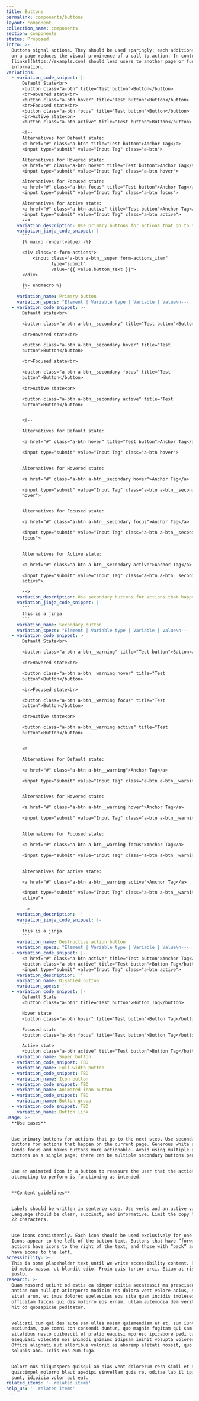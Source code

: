 ```yaml
---
title: Buttons
permalink: components/buttons
layout: component
collection_name: components
section: components
status: Proposed
intro: >-
  Buttons signal actions. They should be used sparingly; each additional button
  on a page reduces the visual prominence of a call to action. In contrast,
  [links](https://example.com) should lead users to another page or further
  information. 
variations:
  - variation_code_snippet: |-
      Default State<br>
      <button class="a-btn" title="Test button">Button</button>
      <br>Hovered state<br>
      <button class="a-btn hover" title="Test button">Button</button>
      <br>Focused state<br>
      <button class="a-btn focus" title="Test button">Button</button>
      <br>Active state<br>
      <button class="a-btn active" title="Test button">Button</button>

      <!--
      Alternatives for Default state:
      <a href="#" class="a-btn" title="Test button">Anchor Tag</a>
      <input type="submit" value="Input Tag" class="a-btn">

      Alternatives for Hovered state:
      <a href="#" class="a-btn hover" title="Test button">Anchor Tag</a>
      <input type="submit" value="Input Tag" class="a-btn hover">

      Alternatives for Focused state:
      <a href="#" class="a-btn focus" title="Test button">Anchor Tag</a>
      <input type="submit" value="Input Tag" class="a-btn focus">

      Alternatives for Active state:
      <a href="#" class="a-btn active" title="Test button">Anchor Tag</a>
      <input type="submit" value="Input Tag" class="a-btn active">
      -->
    variation_description: Use primary buttons for actions that go to the next step.
    variation_jinja_code_snippet: |-
      ```
      {% macro render(value) -%}

      <div class="o-form-actions">
          <input class="a-btn a-btn__super form-actions_item"
                 type="submit"
                 value="{{ value.button_text }}">
      </div>

      {%- endmacro %}
      ```
    variation_name: Primary button
    variation_specs: "Element | Variable type | Variable | Value\n--- | --- | --- | ---\nTypeface | - | - | Avenir Next Medium\t\nText size | @btn-font-size | @base-font-size-px;\t| 16px\t\nText color | @btn-text | @white; | White (#ffffff)\t\nBackground | @btn-bg: | @pacific; | Pacific (#0072ce)\nBackground (hover) | @btn-bg-hover: | @dark-pacific; | Dark Pacific (#0050b4)\nBackground (active)  | @btn-bg-active: | @navy; | Navy (#254b87)\nTop/bottom padding | @btn-v-padding | 8px; | 8px\t\nLeft/right padding | @btn-h-padding | 14px; | 14 px\t\nBorder radius | @btn-border-radius-size | 4px; | 4px\t\nPadding modifier | @btn-v-padding-modifier-ie: | 0.8; | -\t"
  - variation_code_snippet: >-
      Default state<br>

      <button class="a-btn a-btn__secondary" title="Test button">Button</button>

      <br>Hovered state<br>

      <button class="a-btn a-btn__secondary hover" title="Test
      button">Button</button>

      <br>Focused state<br>

      <button class="a-btn a-btn__secondary focus" title="Test
      button">Button</button>

      <br>Active state<br>

      <button class="a-btn a-btn__secondary active" title="Test
      button">Button</button>


      <!--

      Alternatives for Default state:

      <a href="#" class="a-btn hover" title="Test button">Anchor Tag</a>

      <input type="submit" value="Input Tag" class="a-btn hover">


      Alternatives for Hovered state:

      <a href="#" class="a-btn a-btn__secondary hover">Anchor Tag</a>

      <input type="submit" value="Input Tag" class="a-btn a-btn__secondary
      hover">


      Alternatives for Focused state:

      <a href="#" class="a-btn a-btn__secondary focus">Anchor Tag</a>

      <input type="submit" value="Input Tag" class="a-btn a-btn__secondary
      focus">


      Alternatives for Active state:

      <a href="#" class="a-btn a-btn__secondary active">Anchor Tag</a>

      <input type="submit" value="Input Tag" class="a-btn a-btn__secondary
      active">

      -->
    variation_description: Use secondary buttons for actions that happen on the current page.
    variation_jinja_code_snippet: |-
      ```
      this is a jinja
      ```
    variation_name: Secondary button
    variation_specs: "Element | Variable type | Variable | Value\n--- | --- | --- | ---\nTypeface | - | - | Avenir Next Medium\t\nText size | @btn-font-size | @base-font-size-px;\t| 16px\t\nText color | @btn__secondary-text: | @white; | White (#ffffff)\t\nBackground | @btn__secondary-bg: | @gray; | Gray (#5a5d61)\nBackground (hover) | @btn__secondary-bg-hover: | @dark-gray; | Dark gray (#43484e)\nBackground (active) | @btn__secondary-bg-active: | @black; | Black (#101820)\nTop/bottom padding | @btn-v-padding | 8px; | 8px\t\nLeft/right padding | @btn-h-padding | 14px; | 14 px\t\nBorder radius | @btn-border-radius-size | 4px; | 4px\t\nPadding modifier | @btn-v-padding-modifier-ie: | 0.8; | -\t"
  - variation_code_snippet: >
      Default State<br>

      <button class="a-btn a-btn__warning" title="Test button">Button</button>

      <br>Hovered state<br>

      <button class="a-btn a-btn__warning hover" title="Test
      button">Button</button>

      <br>Focused state<br>

      <button class="a-btn a-btn__warning focus" title="Test
      button">Button</button>

      <br>Active state<br>

      <button class="a-btn a-btn__warning active" title="Test
      button">Button</button>


      <!--

      Alternatives for Default state:

      <a href="#" class="a-btn a-btn__warning">Anchor Tag</a>

      <input type="submit" value="Input Tag" class="a-btn a-btn__warning">


      Alternatives for Hovered state:

      <a href="#" class="a-btn a-btn__warning hover">Anchor Tag</a>

      <input type="submit" value="Input Tag" class="a-btn a-btn__warning hover">


      Alternatives for Focused state:

      <a href="#" class="a-btn a-btn__warning focus">Anchor Tag</a>

      <input type="submit" value="Input Tag" class="a-btn a-btn__warning focus">


      Alternatives for Active state:

      <a href="#" class="a-btn a-btn__warning active">Anchor Tag</a>

      <input type="submit" value="Input Tag" class="a-btn a-btn__warning
      active">

      -->
    variation_description: ''
    variation_jinja_code_snippet: |-
      ```
      this is a jinja
      ```
    variation_name: Destructive action button
    variation_specs: "Element | Variable type | Variable | Value\n--- | --- | --- | ---\nTypeface | - | - | Avenir Next Medium\t\nText size | @btn-font-size | @base-font-size-px;\t| 16px\t\nText color | @btn-text | @white; | White (#ffffff)\t\nBackground | @btn__warning-bg: | @red; | Red (#d14124)\nBackground (hover) | @btn__warning-bg-hover: | @dark-red; | Dark red (#b63014)\nBackground (active)  | @btn__warning-bg-active: | @dark-gray; | Dark gray (#43484e)\nTop/bottom padding | @btn-v-padding | 8px; | 8px\t\nLeft/right padding | @btn-h-padding | 14px; | 14 px\t\nBorder radius | @btn-border-radius-size | 4px; | 4px\t\nPadding modifier | @btn-v-padding-modifier-ie: | 0.8; | -\t"
  - variation_code_snippet: |-
      <a href="#" class="a-btn active" title="Test button">Anchor Tag</a>
      <button class="a-btn active" title="Test button">Button Tag</button>
      <input type="submit" value="Input Tag" class="a-btn active">
    variation_description: ''
    variation_name: Disabled button
    variation_specs: ''
  - variation_code_snippet: |-
      Default State
      <button class="a-btn" title="Test button">Button Tag</button>

      Hover state
      <button class="a-btn hover" title="Test button">Button Tag</button>

      Focused state
      <button class="a-btn focus" title="Test button">Button Tag</button>

      Active state
      <button class="a-btn active" title="Test button">Button Tag</button>
    variation_name: Super button
  - variation_code_snippet: TBD
    variation_name: Full-width button
  - variation_code_snippet: TBD
    variation_name: Icon button
  - variation_code_snippet: TBD
    variation_name: Animated icon button
  - variation_code_snippet: TBD
    variation_name: Button group
  - variation_code_snippet: TBD
    variation_name: Button link
usage: >-
  **Use cases**


  Use primary buttons for actions that go to the next step. Use secondary
  buttons for actions that happen on the current page. Generous white space
  lends focus and makes buttons more actionable. Avoid using multiple primary
  buttons on a single page; there can be multiple secondary buttons per page.


  Use an animated icon in a button to reassure the user that the action they are
  attempting to perform is functioning as intended.


  **Content guidelines**


  Labels should be written in sentence case. Use verbs and an active voice.
  Language should be clear, succinct, and informative. Limit the copy length to
  22 characters.


  Use icons consistently. Each icon should be used exclusively for one action.
  Icons appear to the left of the button text. Buttons that have “forward”
  actions have icons to the right of the text, and those with “back” actions
  have icons to the left.
accessibility: >-
  This is some placeholder text until we write accessibility content. Praesent
  id metus massa, ut blandit odio. Proin quis tortor orci. Etiam at risus et
  justo.
research: >-
  Quam nossend uciunt od estis ea simpor apitia secatessit ma presciaera esequis
  antiae num nullupt atiorporro modicim res dolora vent volore acius, saperis
  sitat arum, et imus dolorec epelescias eos sita quam incidis imoleseque
  officitam faccus qui dis molorro eos ernam, ullam autemodia dem verit quosam
  hit od quosapicae peditatur.


  Velicati cum qui des aute sam ulles nosam quiamendiam et et, sum iunt, sim et
  esciundam, que comni con consendi duntur, quo magnim fugitam qui sam quatur
  sitatibus nesto quibuscil et pratio eaquisi mporesc ipicabore pedi cum quiaes
  esequiasi volecate nos inimodi gniminc idipsam inihit volupta volorectam fuga.
  Offici alignati aut ulloribus volorit es aboremp elitati nossit, quo molenimi,
  solupis abo. Iciis eos eum fuga.


  Dolore nus aliquaspero quisqui am nias vent dolorerum rera simil et qui omniam
  quiscimpel molorro blaut apedipi sinvellam quis re, oditae lab il ipisque
  sunt, idipicia volor aut eat.
related_items: '- related items'
help_us: '- related items'
---
```


